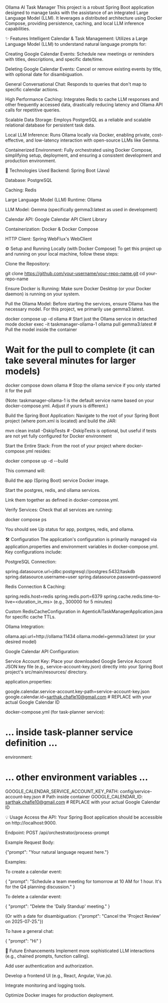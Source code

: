 Ollama AI Task Manager
This project is a robust Spring Boot application designed to manage tasks with the assistance of an integrated Large Language Model (LLM). It leverages a distributed architecture using Docker Compose, providing persistence, caching, and local LLM inference capabilities.

✨ Features
Intelligent Calendar & Task Management: Utilizes a Large Language Model (LLM) to understand natural language prompts for:

Creating Google Calendar Events: Schedule new meetings or reminders with titles, descriptions, and specific date/time.

Deleting Google Calendar Events: Cancel or remove existing events by title, with optional date for disambiguation.

General Conversational Chat: Responds to queries that don't map to specific calendar actions.

High Performance Caching: Integrates Redis to cache LLM responses and other frequently accessed data, drastically reducing latency and Ollama API calls for repetitive queries.

Scalable Data Storage: Employs PostgreSQL as a reliable and scalable relational database for persistent task data.

Local LLM Inference: Runs Ollama locally via Docker, enabling private, cost-effective, and low-latency interaction with open-source LLMs like Gemma.

Containerized Environment: Fully orchestrated using Docker Compose, simplifying setup, deployment, and ensuring a consistent development and production environment.

🚀 Technologies Used
Backend: Spring Boot (Java)

Database: PostgreSQL

Caching: Redis

Large Language Model (LLM) Runtime: Ollama

LLM Model: Gemma (specifically gemma3:latest as used in development)

Calendar API: Google Calendar API Client Library

Containerization: Docker & Docker Compose

HTTP Client: Spring WebFlux's WebClient

⚙️ Setup and Running Locally (with Docker Compose)
To get this project up and running on your local machine, follow these steps:

Clone the Repository:

git clone https://github.com/your-username/your-repo-name.git
cd your-repo-name

Ensure Docker is Running:
Make sure Docker Desktop (or your Docker daemon) is running on your system.

Pull the Ollama Model:
Before starting the services, ensure Ollama has the necessary model. For this project, we primarily use gemma3:latest.

docker compose up -d ollama # Start just the Ollama service in detached mode
docker exec -it taskmanager-ollama-1 ollama pull gemma3:latest # Pull the model inside the container
# Wait for the pull to complete (it can take several minutes for larger models)
docker compose down ollama # Stop the ollama service if you only started it for the pull

(Note: taskmanager-ollama-1 is the default service name based on your docker-compose.yml. Adjust if yours is different.)

Build the Spring Boot Application:
Navigate to the root of your Spring Boot project (where pom.xml is located) and build the JAR:

mvn clean install -DskipTests # -DskipTests is optional, but useful if tests are not yet fully configured for Docker environment

Start the Entire Stack:
From the root of your project where docker-compose.yml resides:

docker compose up -d --build

This command will:

Build the app (Spring Boot) service Docker image.

Start the postgres, redis, and ollama services.

Link them together as defined in docker-compose.yml.

Verify Services:
Check that all services are running:

docker compose ps

You should see Up status for app, postgres, redis, and ollama.

🛠️ Configuration
The application's configuration is primarily managed via application.properties and environment variables in docker-compose.yml. Key configurations include:

PostgreSQL Connection:

spring.datasource.url=jdbc:postgresql://postgres:5432/taskdb
spring.datasource.username=user
spring.datasource.password=password

Redis Connection & Caching:

spring.redis.host=redis
spring.redis.port=6379
spring.cache.redis.time-to-live=<duration_in_ms> (e.g., 300000 for 5 minutes)

Custom RedisCacheConfiguration in AgenticAiTaskManagerApplication.java for specific cache TTLs.

Ollama Integration:

ollama.api.url=http://ollama:11434
ollama.model=gemma3:latest (or your desired model)

Google Calendar API Configuration:

Service Account Key: Place your downloaded Google Service Account JSON key file (e.g., service-account-key.json) directly into your Spring Boot project's src/main/resources/ directory.

application.properties:

google.calendar.service-account.key-path=service-account-key.json
google.calendar.id=sarthak.chafle10@gmail.com # REPLACE with your actual Google Calendar ID

docker-compose.yml (for task-planner service):

# ... inside task-planner service definition ...
environment:
  # ... other environment variables ...
  GOOGLE_CALENDAR_SERVICE_ACCOUNT_KEY_PATH: config/service-account-key.json # Path inside container
  GOOGLE_CALENDAR_ID: sarthak.chafle10@gmail.com # REPLACE with your actual Google Calendar ID

💡 Usage
Access the API: Your Spring Boot application should be accessible on http://localhost:9000.

Endpoint: POST /api/orchestrator/process-prompt

Example Request Body:

{"prompt": "Your natural language request here."}

Examples:

To create a calendar event:

{
  "prompt": "Schedule a team meeting for tomorrow at 10 AM for 1 hour. It's for the Q4 planning discussion."
}

To delete a calendar event:

{
  "prompt": "Delete the 'Daily Standup' meeting."
}

(Or with a date for disambiguation: {"prompt": "Cancel the 'Project Review' on 2025-07-25."})

To have a general chat:

{
  "prompt": "Hi"
}

🔮 Future Enhancements
Implement more sophisticated LLM interactions (e.g., chained prompts, function calling).

Add user authentication and authorization.

Develop a frontend UI (e.g., React, Angular, Vue.js).

Integrate monitoring and logging tools.

Optimize Docker images for production deployment.

